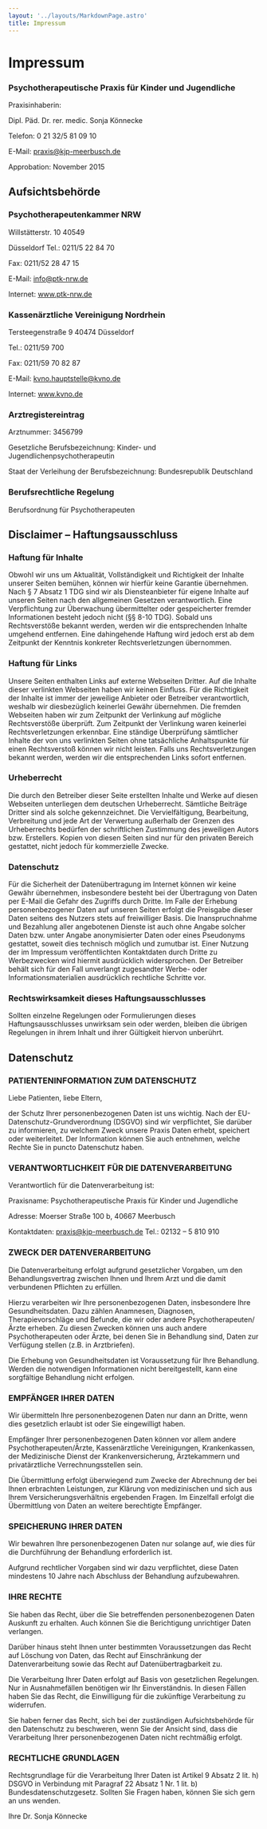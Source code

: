 ```yaml
---
layout: '../layouts/MarkdownPage.astro'
title: Impressum
---
```


# Impressum

### Psychotherapeutische Praxis für Kinder und Jugendliche

Praxisinhaberin:

Dipl. Päd. Dr. rer. medic. Sonja Könnecke

Telefon: 0 21 32/5 81 09 10

E-Mail: praxis@kjp-meerbusch.de

Approbation: November 2015

## Aufsichtsbehörde

### Psychotherapeutenkammer NRW

Willstätterstr. 10 40549

Düsseldorf Tel.: 0211/5 22 84 70

Fax: 0211/52 28 47 15

E-Mail: info@ptk-nrw.de

Internet: www.ptk-nrw.de

### Kassenärztliche Vereinigung Nordrhein

Tersteegenstraße 9 40474 Düsseldorf

Tel.: 0211/59 700

Fax: 0211/59 70 82 87

E-Mail: kvno.hauptstelle@kvno.de

Internet: www.kvno.de

### Arztregistereintrag

Arztnummer: 3456799

Gesetzliche Berufsbezeichnung: Kinder- und Jugendlichenpsychotherapeutin

Staat der Verleihung der Berufsbezeichnung: Bundesrepublik Deutschland

### Berufsrechtliche Regelung

Berufsordnung für Psychotherapeuten

## Disclaimer – Haftungsausschluss

### Haftung für Inhalte

Obwohl wir uns um Aktualität, Vollständigkeit und Richtigkeit der Inhalte unserer Seiten bemühen, können wir hierfür keine Garantie übernehmen. Nach § 7 Absatz 1 TDG sind wir als Diensteanbieter für eigene Inhalte auf unseren Seiten nach den allgemeinen Gesetzen verantwortlich. Eine Verpflichtung zur Überwachung übermittelter oder gespeicherter fremder Informationen besteht jedoch nicht (§§ 8-10 TDG). Sobald uns Rechtsverstöße bekannt werden, werden wir die entsprechenden Inhalte umgehend entfernen. Eine dahingehende Haftung wird jedoch erst ab dem Zeitpunkt der Kenntnis konkreter Rechtsverletzungen übernommen.

### Haftung für Links

Unsere Seiten enthalten Links auf externe Webseiten Dritter. Auf die Inhalte dieser verlinkten Webseiten haben wir keinen Einfluss. Für die Richtigkeit der Inhalte ist immer der jeweilige Anbieter oder Betreiber verantwortlich, weshalb wir diesbezüglich keinerlei Gewähr übernehmen. Die fremden Webseiten haben wir zum Zeitpunkt der Verlinkung auf mögliche Rechtsverstöße überprüft. Zum Zeitpunkt der Verlinkung waren keinerlei Rechtsverletzungen erkennbar. Eine ständige Überprüfung sämtlicher Inhalte der von uns verlinkten Seiten ohne tatsächliche Anhaltspunkte für einen Rechtsverstoß können wir nicht leisten. Falls uns Rechtsverletzungen bekannt werden, werden wir die entsprechenden Links sofort entfernen.

### Urheberrecht

Die durch den Betreiber dieser Seite erstellten Inhalte und Werke auf diesen Webseiten unterliegen dem deutschen Urheberrecht. Sämtliche Beiträge Dritter sind als solche gekennzeichnet. Die Vervielfältigung, Bearbeitung, Verbreitung und jede Art der Verwertung außerhalb der Grenzen des Urheberrechts bedürfen der schriftlichen Zustimmung des jeweiligen Autors bzw. Erstellers. Kopien von diesen Seiten sind nur für den privaten Bereich gestattet, nicht jedoch für kommerzielle Zwecke.

### Datenschutz

Für die Sicherheit der Datenübertragung im Internet können wir keine Gewähr übernehmen, insbesondere besteht bei der Übertragung von Daten per E-Mail die Gefahr des Zugriffs durch Dritte. Im Falle der Erhebung personenbezogener Daten auf unseren Seiten erfolgt die Preisgabe dieser Daten seitens des Nutzers stets auf freiwilliger Basis. Die Inanspruchnahme und Bezahlung aller angebotenen Dienste ist auch ohne Angabe solcher Daten bzw. unter Angabe anonymisierter Daten oder eines Pseudonyms gestattet, soweit dies technisch möglich und zumutbar ist. Einer Nutzung der im Impressum veröffentlichten Kontaktdaten durch Dritte zu Werbezwecken wird hiermit ausdrücklich widersprochen. Der Betreiber behält sich für den Fall unverlangt zugesandter Werbe- oder Informationsmaterialien ausdrücklich rechtliche Schritte vor.

### Rechtswirksamkeit dieses Haftungsausschlusses

Sollten einzelne Regelungen oder Formulierungen dieses Haftungsausschlusses unwirksam sein oder werden, bleiben die übrigen Regelungen in ihrem Inhalt und ihrer Gültigkeit hiervon unberührt.

## Datenschutz

### PATIENTENINFORMATION ZUM DATENSCHUTZ

Liebe Patienten, liebe Eltern,

der Schutz Ihrer personenbezogenen Daten ist uns wichtig. Nach der EU-Datenschutz-Grundverordnung (DSGVO) sind wir verpflichtet, Sie darüber zu informieren, zu welchem Zweck unsere Praxis Daten erhebt, speichert oder weiterleitet. Der Information können Sie auch entnehmen, welche Rechte Sie in puncto Datenschutz haben.

### VERANTWORTLICHKEIT FÜR DIE DATENVERARBEITUNG

Verantwortlich für die Datenverarbeitung ist:

Praxisname: Psychotherapeutische Praxis für Kinder und
Jugendliche

Adresse: Moerser Straße 100 b, 40667 Meerbusch

Kontaktdaten: praxis@kjp-meerbusch.de Tel.: 02132 – 5
810 910

### ZWECK DER DATENVERARBEITUNG

Die Datenverarbeitung erfolgt aufgrund gesetzlicher Vorgaben, um den Behandlungsvertrag zwischen Ihnen und Ihrem Arzt und die damit verbundenen Pflichten zu erfüllen.

Hierzu verarbeiten wir Ihre personenbezogenen Daten, insbesondere Ihre Gesundheitsdaten. Dazu zählen Anamnesen, Diagnosen, Therapievorschläge und Befunde, die wir oder andere Psychotherapeuten/Ärzte erheben. Zu diesen Zwecken können uns auch andere Psychotherapeuten oder Ärzte, bei denen Sie in Behandlung sind, Daten zur Verfügung stellen (z.B. in Arztbriefen).

Die Erhebung von Gesundheitsdaten ist Voraussetzung für Ihre Behandlung. Werden die notwendigen Informationen nicht bereitgestellt, kann eine sorgfältige Behandlung nicht erfolgen.

### EMPFÄNGER IHRER DATEN

Wir übermitteln Ihre personenbezogenen Daten nur dann an Dritte, wenn dies gesetzlich erlaubt ist oder Sie eingewilligt haben.

Empfänger Ihrer personenbezogenen Daten können vor allem andere Psychotherapeuten/Ärzte, Kassenärztliche Vereinigungen, Krankenkassen, der Medizinische Dienst der Krankenversicherung, Ärztekammern und privatärztliche Verrechnungsstellen sein.

Die Übermittlung erfolgt überwiegend zum Zwecke der Abrechnung der bei Ihnen erbrachten Leistungen, zur Klärung von medizinischen und sich aus Ihrem Versicherungsverhältnis ergebenden Fragen. Im Einzelfall erfolgt die Übermittlung von Daten an weitere berechtigte Empfänger.

### SPEICHERUNG IHRER DATEN

Wir bewahren Ihre personenbezogenen Daten nur solange auf, wie dies für die Durchführung der Behandlung erforderlich ist.

Aufgrund rechtlicher Vorgaben sind wir dazu verpflichtet, diese Daten mindestens 10 Jahre nach Abschluss der Behandlung aufzubewahren.

### IHRE RECHTE

Sie haben das Recht, über die Sie betreffenden personenbezogenen Daten Auskunft zu erhalten. Auch können Sie die Berichtigung unrichtiger Daten verlangen.

Darüber hinaus steht Ihnen unter bestimmten Voraussetzungen das Recht auf Löschung von Daten, das Recht auf Einschränkung der Datenverarbeitung sowie das Recht auf Datenübertragbarkeit zu.

Die Verarbeitung Ihrer Daten erfolgt auf Basis von gesetzlichen Regelungen. Nur in Ausnahmefällen benötigen wir Ihr Einverständnis. In diesen Fällen haben Sie das Recht, die Einwilligung für die zukünftige Verarbeitung zu widerrufen.

Sie haben ferner das Recht, sich bei der zuständigen Aufsichtsbehörde für den Datenschutz zu beschweren, wenn Sie der Ansicht sind, dass die Verarbeitung Ihrer personenbezogenen Daten nicht rechtmäßig erfolgt.

### RECHTLICHE GRUNDLAGEN

Rechtsgrundlage für die Verarbeitung Ihrer Daten ist Artikel 9 Absatz 2 lit. h) DSGVO in Verbindung mit Paragraf 22 Absatz 1 Nr. 1 lit. b) Bundesdatenschutzgesetz. Sollten Sie Fragen haben, können Sie sich gern an uns wenden.

Ihre Dr. Sonja Könnecke
